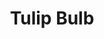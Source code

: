 ---
templateKey: blog-post
featuredpost: false
featuredimage: /assets/Tulip_Bulb.png
title: Tulip Bulb
description: Seed
testfield: 854
---